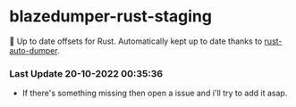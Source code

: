 # blazedumper-rust-staging

🚀 Up to date offsets for Rust. Automatically kept up to date thanks to [rust-auto-dumper](https://github.com/Akandesh/rust-auto-dumper).


### Last Update 20-10-2022 00:35:36
- If there's something missing then open a issue and i'll try to add it asap.